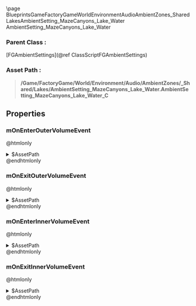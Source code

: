 \page BlueprintsGameFactoryGameWorldEnvironmentAudioAmbientZones_SharedLakesAmbientSetting_MazeCanyons_Lake_Water AmbientSetting_MazeCanyons_Lake_Water
### Parent Class :
[FGAmbientSettings](@ref ClassScriptFGAmbientSettings)
### Asset Path :
<b><blockquote>/Game/FactoryGame/World/Environment/Audio/AmbientZones/_Shared/Lakes/AmbientSetting_MazeCanyons_Lake_Water.AmbientSetting_MazeCanyons_Lake_Water_C</blockquote></b>
## Properties

### mOnEnterOuterVolumeEvent
@htmlonly
<details>
 <summary>$AssetPath</summary>
<b><a href="_blueprints_game_factory_game_world_environment_audio_ambient_zones__shared_lakes_play__zone__maze__canyons__lake__water__mono__outer.html"><blockquote>Play_Zone_Maze_Canyons_Lake_Water_Mono_Outer</blockquote></a></b>
</details>
@endhtmlonly

### mOnExitOuterVolumeEvent
@htmlonly
<details>
 <summary>$AssetPath</summary>
<b><a href="_blueprints_game_factory_game_world_environment_audio_ambient_zones__shared_lakes_stop__zone__maze__canyons__lake__water__mono__outer.html"><blockquote>Stop_Zone_Maze_Canyons_Lake_Water_Mono_Outer</blockquote></a></b>
</details>
@endhtmlonly

### mOnEnterInnerVolumeEvent
@htmlonly
<details>
 <summary>$AssetPath</summary>
<b><a href="_blueprints_game_factory_game_world_environment_audio_ambient_zones__shared_lakes_play__zone__maze__canyons__lake__water__quad.html"><blockquote>Play_Zone_Maze_Canyons_Lake_Water_Quad</blockquote></a></b>
</details>
@endhtmlonly

### mOnExitInnerVolumeEvent
@htmlonly
<details>
 <summary>$AssetPath</summary>
<b><a href="_blueprints_game_factory_game_world_environment_audio_ambient_zones__shared_lakes_stop__zone__maze__canyons__lake__water__quad.html"><blockquote>Stop_Zone_Maze_Canyons_Lake_Water_Quad</blockquote></a></b>
</details>
@endhtmlonly

